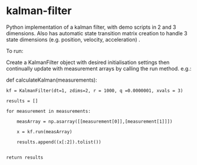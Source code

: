 # kalman-filter
Python implementation of a kalman filter, with demo scripts in 2 and 3 dimensions. Also has automatic state transition matrix creation to handle 3 state dimensions (e.g. position, velocity, acceleration) .


To run:

Create a KalmanFilter object with desired initialisation settings then continually update with measurement arrays by calling the run method. e.g.:


def calculateKalman(measurements):

    kf = KalmanFilter(dt=1, zdims=2, r = 1000, q =0.0000001, xvals = 3)
    
    results = []
    
    for measurement in measurements:
    
        measArray = np.asarray([[measurement[0]],[measurement[1]]])
        
        x = kf.run(measArray)
       
        results.append((x[:2]).tolist())
       
        
    return results

